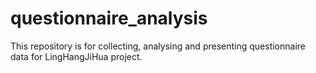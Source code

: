# questionnaire_analysis
This repository is for collecting, analysing and presenting questionnaire data for LingHangJiHua project.
